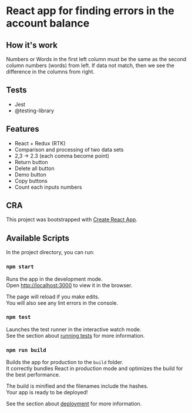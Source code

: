 # React app for finding errors in the account balance

## How it's work

Numbers or Words in the first left column must be the same
as the second column numbers (words) from left. If data
not match, then we see the difference in the columns from
right.

## Tests

- Jest
- @testing-library

## Features

- React + Redux (RTK)
- Comparison and processing of two data sets
- 2,3 -> 2.3 (each comma become point)
- Return button
- Delete all button
- Demo button
- Copy buttons
- Count each inputs numbers

## CRA

This project was bootstrapped with [Create React App](https://github.com/facebook/create-react-app).

## Available Scripts

In the project directory, you can run:

### `npm start`

Runs the app in the development mode.<br />
Open [http://localhost:3000](http://localhost:3000) to view it in the browser.

The page will reload if you make edits.<br />
You will also see any lint errors in the console.

### `npm test`

Launches the test runner in the interactive watch mode.<br />
See the section about [running tests](https://facebook.github.io/create-react-app/docs/running-tests) for more information.

### `npm run build`

Builds the app for production to the `build` folder.<br />
It correctly bundles React in production mode and optimizes the build for the best performance.

The build is minified and the filenames include the hashes.<br />
Your app is ready to be deployed!

See the section about [deployment](https://facebook.github.io/create-react-app/docs/deployment) for more information.
